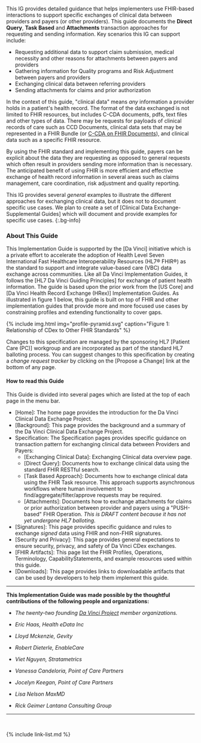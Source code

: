<!--{raw}
<div class="bg-info" markdown="1">
Publishing Punch list:

- [X] Finish [Resolving Trackers](https://jira.hl7.org/secure/Dashboard.jspa?selectPageId=11801)
- [X] Finish Applying Resolved Trackers
- [ ] technical QA
- [ ] ProofRead
  - [ ] update to US Core 3.1.1
  - [ ] update to published version of HREX
  - [ ] evaluate pathway to US Core 4.0.0 and US Core 5.0.0
  - [ ] Update PL
  - [ ] Remove all new content highlighting
  - [X] home
  - [X] downloads
  - [X] artifacts
  - [X] Attachments
  - [X] $submit-attachments
  - [X] security and privacy
  - [ ] background
  - [ ] Exchanging Clinical Data
  - [ ] Direct Query
  - [ ] Task Based Approach
  - [ ] Attachments
  - [ ] signatures
  - [ ] Profiles
  - [ ] Terminology
  - [ ] CapabilityStatements
  - [ ] Examples
- [X] Reconciliation Spreadsheet
- [ ] publication request
- [ ] publication checklist

Where possible, new and updated content will be highlighted with green text and background


{{ site.data.pl.list[0].desc }}

</div>
{endraw}-->

This IG provides detailed guidance that helps implementers use FHIR-based interactions to support specific exchanges of clinical data between providers and payers (or other providers).  This guide documents the **Direct Query**, **Task Based** and **Attachments** transaction approaches for requesting and sending information. Key scenarios this IG can support include:

 - Requesting additional data to support claim submission, medical necessity and other reasons for attachments between payers and providers
 - Gathering information for Quality programs and Risk Adjustment between payers and providers
 - Exchanging clinical data between referring providers
 - Sending attachments for claims and prior authorization

In the context of this guide, "clinical data" means *any* information a provider holds in a patient's health record. The format of the data exchanged is not limited to FHIR resources, but includes C-CDA documents, pdfs, text files and other types of data. There may be requests for payloads of clinical records of care such as CCD Documents, clinical data sets that may be represented in a FHIR Bundle (or [C-CDA on FHIR Documents](http://hl7.org/fhir/us/ccda/)), and clinical data such as a specific FHIR resource.

By using the FHIR standard and implementing this guide, payers can be explicit about the data they are requesting as opposed to general requests which often result in providers sending more information than is necessary. The anticipated benefit of using FHIR is more efficient and effective exchange of health record information in several areas such as claims management, care coordination, risk adjustment and quality reporting.

This IG provides several *general* examples to illustrate the different approaches for exchanging clinical data, but it does not to document specific use cases.  We plan to create a set of [Clinical Data Exchange- Supplemental Guides] which will document and provide examples for specific use cases.
{:.bg-info}

### About This Guide

This Implementation Guide is supported by the [Da Vinci] initiative which is a private effort to accelerate the adoption of Health Level Seven International Fast Healthcare Interoperability Resources (HL7® FHIR®) as the standard to support and integrate value-based care (VBC) data exchange across communities. Like all Da Vinci Implementation Guides, it follows the [HL7 Da Vinci Guiding Principles] for exchange of patient health information.  The guide is based upon the prior work from the [US Core] and [Da Vinci Health Record Exchange (HRex)] Implementation Guides. As illustrated in figure 1 below, this guide is built on top of FHIR and other implementation guides that provide more and more focused use cases by constraining profiles and extending functionality to cover gaps.

{% include img.html img="profile-pyramid.svg" caption="Figure 1: Relationship of CDex to Other FHIR Standards" %}

Changes to this specification are managed by the sponsoring HL7 [Patient Care (PC)] workgroup and are incorporated as part of the standard HL7 balloting process. You can suggest changes to this specification by creating a *change request tracker* by clicking on the [Propose a Change] link at the bottom of any page.

#### How to read this Guide

This Guide is divided into several pages which are listed at the top of each page in the menu bar.

- [Home]\: The home page provides the introduction for the Da Vinci Clinical Data Exchange Project.
- [Background]\: This page provides the background and a summary of the Da Vinci Clinical Data Exchange Project.
- Specification\: The Specification pages provides specific guidance on transaction pattern for exchanging clinical data between Providers and Payers:
  - [Exchanging Clinical Data]\: Exchanging Clinical data overview page.
  - [Direct Query]\: Documents how to exchange clinical data using the standard FHIR RESTful search.
  - [Task Based Approach]\: Documents how to exchange clinical data using the FHIR Task resource. This approach supports asynchronous workflows where human involvement to find/aggregate/filter/approve requests may be required.
  - [Attachments]\: Documents how to exchange attachments for claims or prior authorization between provider and payers using a "PUSH-based" FHIR Operation. *This is DRAFT content because it has not yet undergone HL7 balloting.*
- [Signatures]\: This page provides specific guidance and rules to exchange *signed* data using FHIR and non-FHIR signatures.
- [Security and Privacy]\: This page provides general expectations to ensure security, privacy, and safety of Da Vinci CDex exchanges.
- [FHIR Artifacts]\: This page list the FHIR Profiles, Operations, Terminology, CapabilityStatements, and example resources used within this guide.
- [Downloads]\: This page provides links to downloadable artifacts that can be used by developers to help them implement this guide.

---

**This Implementation Guide was made possible by the thoughtful contributions of the following people and organizations:**

- *The twenty-two founding [Da Vinci Project](http://www.hl7.org/about/davinci/index.cfm?ref=common) member organizations.*

- *Eric Haas, Health eData Inc*
- *Lloyd Mckenzie, Gevity*
- *Robert Dieterle, EnableCare*
- *Viet Nguyen, Stratametrics*
- *Vanessa Candeloria, Point of Care Partners*
- *Jocelyn Keegan, Point of Care Partners*
- *Lisa Nelson MaxMD*
- *Rick Geimer Lantana Consulting Group*

---

<br />

{% include link-list.md %}
